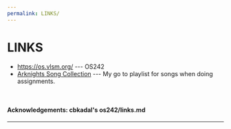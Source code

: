 ```yaml
---
permalink: LINKS/
---
```


# LINKS

- <https://os.vlsm.org/> --- OS242
- [Arknights Song Collection](https://youtube.com/playlist?list=PLYNMFG-_-1eOIeGjijtuTe124edSM1CZu&si=eP-pykvQBsP6iP_X) --- My go to playlist for songs when doing assignments.

<br>

#### Acknowledgements: cbkadal's os242/links.md

<hr>

